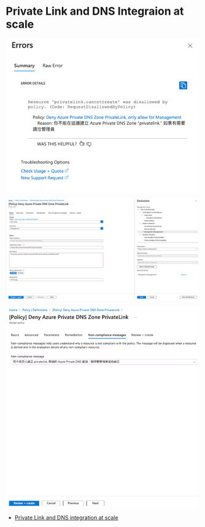 # Private Link and DNS Integraion at scale

![](./img/screenshot.png)

![](./img/1.png)

![](./img/2.png)

- [Private Link and DNS integration at scale][1]

[1]: https://learn.microsoft.com/en-us/azure/cloud-adoption-framework/ready/azure-best-practices/private-link-and-dns-integration-at-scale